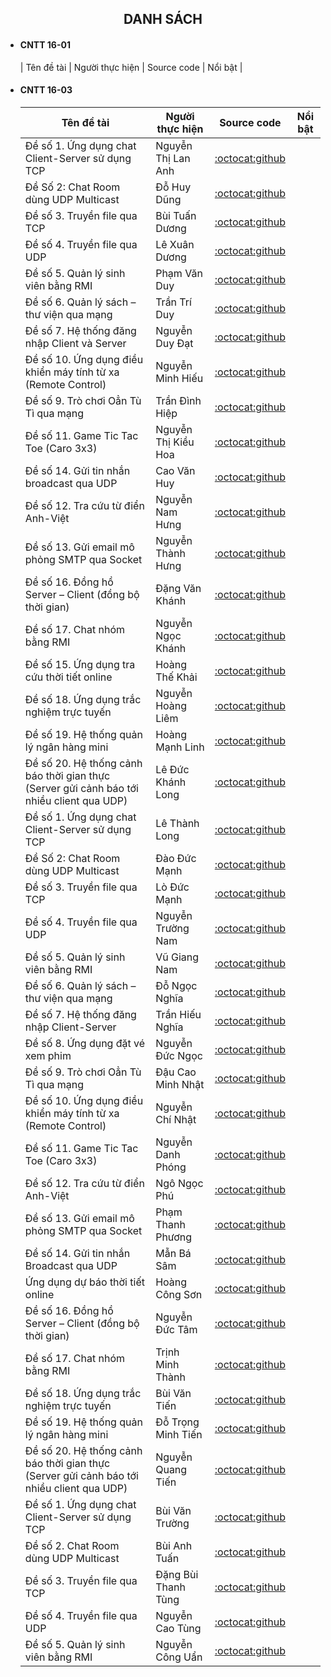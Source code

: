 <h2 align="center">
    DANH SÁCH
</h2>

- #### CNTT 16-01
    | Tên đề tài             | Người thực hiện     | Source code     | Nổi bật     |

- #### CNTT 16-03
    | Tên đề tài | Người thực hiện | Source code | Nổi bật |
    |------------|-----------------|-------------|---------|
    | Đề số 1. Ứng dụng chat Client-Server sử dụng TCP                           | Nguyễn Thị Lan Anh     | [:octocat:github](https://github.com/lanh240224/LapTrinhMang)                |         |
    | Đề Số 2: Chat Room dùng UDP Multicast                                      | Đỗ Huy Dũng            | [:octocat:github](https://github.com/dungchay/LapTrinhMangBTL.git)           |         |
    | Đề số 3. Truyền file qua TCP                                               | Bùi Tuấn Dương         | [:octocat:github](https://github.com/Doubled2624/LTM-Truyen-File-TCP#)       |         |
    | Đề số 4. Truyền file qua UDP                                               | Lê Xuân Dương          | [:octocat:github](https://github.com/duongcutohaha/Truyen-file-UDP)          |         |
    | Đề số 5. Quản lý sinh viên bằng RMI                                        | Phạm Văn Duy           | [:octocat:github](https://github.com/phamduy15/LTM-Quan-Li-SV)               |         |
    | Đề số 6. Quản lý sách – thư viện qua mạng                                  | Trần Trí Duy           | [:octocat:github](https://github.com/trantriduy0511/Quan-ly-sach-thu-vien-qua-mang/tree/main) | |
    | Đề số 7. Hệ thống đăng nhập Client và Server                               | Nguyễn Duy Đạt         | [:octocat:github](https://github.com/datn32988/TCP_Login_Clien_Server)       |         |
    | Đề số 10. Ứng dụng điều khiển máy tính từ xa (Remote Control)              | Nguyễn Minh Hiếu       | [:octocat:github](https://github.com/minhhieu362/LTM-Dieu-Khien-May-Tinh-Tu-Xa/) |      |
    | Đề số 9. Trò chơi Oẳn Tù Tì qua mạng                                       | Trần Đình Hiệp         | [:octocat:github](https://github.com/HiepTran04/LTM-De9.Tro_Choi_Oan_Tu_Ti_Qua_Mang) | |
    | Đề số 11. Game Tic Tac Toe (Caro 3x3)                                      | Nguyễn Thị Kiều Hoa    | [:octocat:github](https://github.com/Balie768/Game-Tic-Tac-Toe-Caro-3x3-)    |         |
    | Đề số 14. Gửi tin nhắn broadcast qua UDP                                   | Cao Văn Huy            | [:octocat:github](https://github.com/caovan-huy/gui-tin-nhan-broadcast-qua-UDP/tree/main) | |
    | Đề số 12. Tra cứu từ điển Anh-Việt                                         | Nguyễn Nam Hưng        | [:octocat:github](https://github.com/namhung1910/UngDungTraCuuTuDienAnhViet.git) | |
    | Đề số 13. Gửi email mô phỏng SMTP qua Socket                               | Nguyễn Thành Hưng      | [:octocat:github](https://github.com/THANHHUNG061204/Send_Email_SMTP)        |         |
    | Đề số 16. Đồng hồ Server – Client (đồng bộ thời gian)                      | Đặng Văn Khánh         | [:octocat:github](https://github.com/khanh103204/LTM-Dong-Ho-Server-Client-Dong-Bo-Thoi-Gian.git) | |
    | Đề số 17. Chat nhóm bằng RMI                                               | Nguyễn Ngọc Khánh      | [:octocat:github](https://github.com/NguyenKhanh04/LTM-Group-chat-using-RMI.git) | |
    | Đề số 15. Ứng dụng tra cứu thời tiết online                                | Hoàng Thế Khải         | [:octocat:github](https://github.com/Suna0011/LTM-Ungdungthoitiet)           |         |
    | Đề số 18. Ứng dụng trắc nghiệm trực tuyến                                  | Nguyễn Hoàng Liêm      | [:octocat:github](https://github.com/hliem24/LTM-Online-quiz-application)    |         |
    | Đề số 19. Hệ thống quản lý ngân hàng mini                                  | Hoàng Mạnh Linh        | [:octocat:github](https://github.com/manhlinh3011/LTM-He-Thong-Quan-Ly-Ngan-Hang-Mini) | |
    | Đề số 20. Hệ thống cảnh báo thời gian thực (Server gửi cảnh báo tới nhiều client qua UDP) | Lê Đức Khánh Long | [:octocat:github](https://github.com/longgym23/Real_Time_Alert_System)       |         |
    | Đề số 1. Ứng dụng chat Client-Server sử dụng TCP                           | Lê Thành Long          | [:octocat:github](https://github.com/ThanhLog/Chat-TCP)                      |         |
    | Đề Số 2: Chat Room dùng UDP Multicast                                      | Đào Đức Mạnh           | [:octocat:github](https://github.com/ducmanh04/Chat_Room_dung_UDP_Multicast.git) | |
    | Đề số 3. Truyền file qua TCP                                               | Lò Đức Mạnh            | [:octocat:github](https://github.com/6789aggy/Truyen-file-qua-tcp)           |         |
    | Đề số 4. Truyền file qua UDP                                               | Nguyễn Trường Nam      | [:octocat:github](https://github.com/ntnguyen03/file_sharing_via_udp)        |         |
    | Đề số 5. Quản lý sinh viên bằng RMI                                        | Vũ Giang Nam           | [:octocat:github](https://github.com/RobiRobin555/LTM_quan_ly_sinh_vien_RMI) |         |
    | Đề số 6. Quản lý sách – thư viện qua mạng                                  | Đỗ Ngọc Nghĩa          | [:octocat:github](https://github.com/Nghia2624/LTM-Quan-ly-sach-thu-vien-qua-mang) | |
    | Đề số 7. Hệ thống đăng nhập Client-Server                                  | Trần Hiếu Nghĩa        | [:octocat:github](https://github.com/nghia5s/LTM_He_thong_dang_nhap_Client-Server.git) | |
    | Đề số 8. Ứng dụng đặt vé xem phim                                          | Nguyễn Đức Ngọc        | [:octocat:github](https://github.com/nguyenducngoc2004/Ung-dung-ve-xem-phim) |         |
    | Đề số 9. Trò chơi Oẳn Tù Tì qua mạng                                       | Đậu Cao Minh Nhật      | [:octocat:github](https://github.com/minhnhataa/TRO-CHOI-OAN-TU-TI-QUA-MANG) |         |
    | Đề số 10. Ứng dụng điều khiển máy tính từ xa (Remote Control)              | Nguyễn Chí Nhật        | [:octocat:github](https://github.com/nhatali/LTM---Ung-Dung-Dieu-Khien-May-Tinh-Tu-Xa) | |
    | Đề số 11. Game Tic Tac Toe (Caro 3x3)                                      | Nguyễn Danh Phóng      | [:octocat:github](https://github.com/NguyenDanhPhong270604/LTM-Game-Tic-Tac-Toe-Caro-3x3-) | |
    | Đề số 12. Tra cứu từ điển Anh-Việt                                         | Ngô Ngọc Phú           | [:octocat:github](https://github.com/ngongocphu/TuDienAnhViet/tree/main)     |         |
    | Đề số 13. Gửi email mô phỏng SMTP qua Socket                               | Phạm Thanh Phương      | [:octocat:github](https://github.com/Pham-Thanh-Phuong/LTM-Gui-Email-Mo-Phong-SMTP-Qua-Socket) | |
    | Đề số 14. Gửi tin nhắn Broadcast qua UDP                                   | Mẫn Bá Sâm             | [:octocat:github](https://github.com/sam04cd/LTM-BTL)                        |         |
    | Ứng dụng dự báo thời tiết online                                           | Hoàng Công Sơn         | [:octocat:github](https://github.com/Sonhoang19092004/LTM-Du-Bao-Thoi-Tiet-Online.git) | |
    | Đề số 16. Đồng hồ Server – Client (đồng bộ thời gian)                      | Nguyễn Đức Tâm         | [:octocat:github](https://github.com/ductam2594/dong-ho-Server-Client)       |         |
    | Đề số 17. Chat nhóm bằng RMI                                               | Trịnh Minh Thành       | [:octocat:github](https://github.com/mthanh04/LTM-ChatRoom)                  |         |
    | Đề số 18. Ứng dụng trắc nghiệm trực tuyến                                  | Bùi Văn Tiến           | [:octocat:github](https://github.com/tienbuicf35/LTM-Trac-Nghiem-Truc-Tuyen.git) | |
    | Đề số 19. Hệ thống quản lý ngân hàng mini                                  | Đỗ Trọng Minh Tiến     | [:octocat:github](https://github.com/tienbry9999/LTM-He-Thong-Quan-Ly-Ngan-Hang-Mini) | |
    | Đề số 20. Hệ thống cảnh báo thời gian thực (Server gửi cảnh báo tới nhiều client qua UDP) | Nguyễn Quang Tiến | [:octocat:github](https://github.com/tiennq004/LTM_he_thong_canh_bao_thoi_gian_thuc) | |
    | Đề số 1. Ứng dụng chat Client-Server sử dụng TCP                           | Bùi Văn Trường         | [:octocat:github](https://github.com/truong2004/LTM-Chat-client-server-TCP/tree/main) | |
    | Đề số 2. Chat Room dùng UDP Multicast                                      | Bùi Anh Tuấn           | [:octocat:github](https://github.com/tuancntt1603/Chat-Room-dung-UDP-Multicas.git) | |
    | Đề số 3. Truyền file qua TCP                                               | Đặng Bùi Thanh Tùng    | [:octocat:github](https://github.com/maidkalstit/TruyenfileTCP)              |         |
    | Đề số 4. Truyền file qua UDP                                               | Nguyễn Cao Tùng        | [:octocat:github](https://github.com/Nek0h1me/truyen-file-qua-UDP)           |         |
    | Đề số 5. Quản lý sinh viên bằng RMI                                        | Nguyễn Công Uẩn        | [:octocat:github](https://github.com/CongUan04/Quan_Ly_Sinh_Vien_bang_RMI)   |         |
